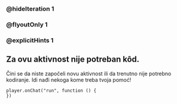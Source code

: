 ### @hideIteration 1 
### @flyoutOnly 1
### @explicitHints 1


## Za ovu aktivnost nije potreban kôd. 
Čini se da niste započeli novu aktivnost ili da trenutno nije potrebno kodiranje. Idi nađi nekoga kome treba tvoja pomoć!

```template
player.onChat("run", function () {
})
```
